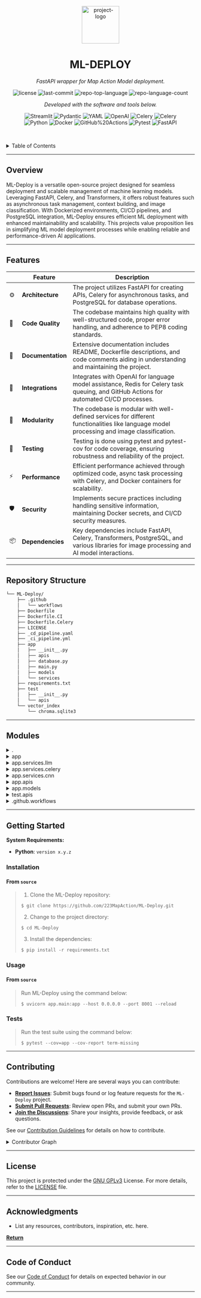 <p align="center">
  <img src="https://dashboard.map-action.com/static/media/logo.ff03b7a9.png" width="100" alt="project-logo">
</p>
<p align="center">
    <h1 align="center">ML-DEPLOY</h1>
</p>
<p align="center">
    <em>FastAPI wrapper for Map Action Model deployment.</em>
</p>
<p align="center">
	<img src="https://img.shields.io/github/license/223MapAction/ML-Deploy.git?style=flat-square&logo=opensourceinitiative&logoColor=white&color=0080ff" alt="license">
	<img src="https://img.shields.io/github/last-commit/223MapAction/ML-Deploy.git?style=flat-square&logo=git&logoColor=white&color=0080ff" alt="last-commit">
	<img src="https://img.shields.io/github/languages/top/223MapAction/ML-Deploy.git?style=flat-square&color=0080ff" alt="repo-top-language">
	<img src="https://img.shields.io/github/languages/count/223MapAction/ML-Deploy.git?style=flat-square&color=0080ff" alt="repo-language-count">
<p>
<p align="center">
		<em>Developed with the software and tools below.</em>
</p>
<p align="center">
	<img src="https://img.shields.io/badge/Streamlit-FF4B4B.svg?style=flat-square&logo=Streamlit&logoColor=white" alt="Streamlit">
	<img src="https://img.shields.io/badge/Pydantic-E92063.svg?style=flat-square&logo=Pydantic&logoColor=white" alt="Pydantic">
	<img src="https://img.shields.io/badge/YAML-CB171E.svg?style=flat-square&logo=YAML&logoColor=white" alt="YAML">
	<img src="https://img.shields.io/badge/OpenAI-412991.svg?style=flat-square&logo=OpenAI&logoColor=white" alt="OpenAI">
	<img src="https://img.shields.io/badge/Celery-37814A.svg?style=flat-square&logo=Celery&logoColor=white" alt="Celery">
	<img src="https://img.shields.io/badge/Celery-37814A.svg?style=flat-square&logo=Celery&logoColor=white" alt="Celery">
	<br>
	<img src="https://img.shields.io/badge/Python-3776AB.svg?style=flat-square&logo=Python&logoColor=white" alt="Python">
	<img src="https://img.shields.io/badge/Docker-2496ED.svg?style=flat-square&logo=Docker&logoColor=white" alt="Docker">
	<img src="https://img.shields.io/badge/GitHub%20Actions-2088FF.svg?style=flat-square&logo=GitHub-Actions&logoColor=white" alt="GitHub%20Actions">
	<img src="https://img.shields.io/badge/Pytest-0A9EDC.svg?style=flat-square&logo=Pytest&logoColor=white" alt="Pytest">
	<img src="https://img.shields.io/badge/FastAPI-009688.svg?style=flat-square&logo=FastAPI&logoColor=white" alt="FastAPI">
</p>

<br><!-- TABLE OF CONTENTS -->
<details>
  <summary>Table of Contents</summary><br>

- [Overview](#overview)
- [Features](#features)
- [Repository Structure](#repository-structure)
- [Modules](#modules)
- [Getting Started](#getting-started)
  - [Installation](#installation)
  - [Usage](#usage)
  - [Tests](#tests)
- [Contributing](#contributing)
- [License](#license)
- [Acknowledgments](#acknowledgments)
- [Code of Conduct](#code-of-conduct)
</details>
<hr>

##  Overview

ML-Deploy is a versatile open-source project designed for seamless deployment and scalable management of machine learning models. Leveraging FastAPI, Celery, and Transformers, it offers robust features such as asynchronous task management, context building, and image classification. With Dockerized environments, CI/CD pipelines, and PostgreSQL integration, ML-Deploy ensures efficient ML deployment with enhanced maintainability and scalability. This projects value proposition lies in simplifying ML model deployment processes while enabling reliable and performance-driven AI applications.

---

##  Features

|    |    Feature        | Description                                                                                                                       |
|----|-------------------|-----------------------------------------------------------------------------------------------------------------------------------|
| ⚙️  | **Architecture**  | The project utilizes FastAPI for creating APIs, Celery for asynchronous tasks, and PostgreSQL for database operations.             |
| 🔩 | **Code Quality**  | The codebase maintains high quality with well-structured code, proper error handling, and adherence to PEP8 coding standards.    |
| 📄 | **Documentation** | Extensive documentation includes README, Dockerfile descriptions, and code comments aiding in understanding and maintaining the project. |
| 🔌 | **Integrations**  | Integrates with OpenAI for language model assistance, Redis for Celery task queuing, and GitHub Actions for automated CI/CD processes. |
| 🧩 | **Modularity**    | The codebase is modular with well-defined services for different functionalities like language model processing and image classification. |
| 🧪 | **Testing**       | Testing is done using pytest and pytest-cov for code coverage, ensuring robustness and reliability of the project.                  |
| ⚡️  | **Performance**   | Efficient performance achieved through optimized code, async task processing with Celery, and Docker containers for scalability.   |
| 🛡️ | **Security**      | Implements secure practices including handling sensitive information, maintaining Docker secrets, and CI/CD security measures.   |
| 📦 | **Dependencies**  | Key dependencies include FastAPI, Celery, Transformers, PostgreSQL, and various libraries for image processing and AI model interactions. |

---

##  Repository Structure

```sh
└── ML-Deploy/
    ├── .github
    │   └── workflows
    ├── Dockerfile
    ├── Dockerfile.CI
    ├── Dockerfile.Celery
    ├── LICENSE
    ├── _cd_pipeline.yaml
    ├── _ci_pipeline.yml
    ├── app
    │   ├── __init__.py
    │   ├── apis
    │   ├── database.py
    │   ├── main.py
    │   ├── models
    │   └── services
    ├── requirements.txt
    ├── test
    │   ├── __init__.py
    │   └── apis
    └── vector_index
        └── chroma.sqlite3
```

---

##  Modules

<details closed><summary>.</summary>

| File                                                                                             | Summary                                                                                                                                                                                                                                                                                     |
| ---                                                                                              | ---                                                                                                                                                                                                                                                                                         |
| [requirements.txt](https://github.com/223MapAction/ML-Deploy.git/blob/master/requirements.txt)   | Lists Python package dependencies in requirements.txt for seamless project setup and reproducibility. Key libraries include fastapi, celery, transformers, and uvicorn to support ML deployment. Enhances project scalability and maintainability by managing package versions efficiently. |
| [Dockerfile.Celery](https://github.com/223MapAction/ML-Deploy.git/blob/master/Dockerfile.Celery) | Builds a Docker image for Celery worker, leveraging Python 3.10.13, to manage asynchronous tasks in the ML-Deploy project. Inherits project dependencies from requirements.txt while ensuring a streamlined environment setup for seamless task execution.                                  |
| [Dockerfile](https://github.com/223MapAction/ML-Deploy.git/blob/master/Dockerfile)               | Enables deploying a Python application using Uvicorn server, handling data processing requests. Utilizes Docker for portability, installs dependencies, and configures the execution environment. Dynamically serves the app on port 8001 in the container.                                 |
| [Dockerfile.CI](https://github.com/223MapAction/ML-Deploy.git/blob/master/Dockerfile.CI)         | Builds Python environment, installs project dependencies, and runs test coverage using pytest in the CI pipeline for ML-Deploy.                                                                                                                                                             |
| [_cd_pipeline.yaml](https://github.com/223MapAction/ML-Deploy.git/blob/master/_cd_pipeline.yaml) | Sets up Docker services for a FastAPI app, Redis, and Celery workers with networking configurations in a micro-services environment. Enables communication between services for seamless deployment and scalability.                                                                        |
| [_ci_pipeline.yml](https://github.com/223MapAction/ML-Deploy.git/blob/master/_ci_pipeline.yml)   | Automates creation and configuration of a CI service within the ML-Deploy repository. Orchestrates building a Docker container for testing purposes based on the specified Dockerfile.CI. Integrates environment variables for seamless deployment.                                         |

</details>

<details closed><summary>app</summary>

| File                                                                                     | Summary                                                                                                                                                                                                                                              |
| ---                                                                                      | ---                                                                                                                                                                                                                                                  |
| [main.py](https://github.com/223MapAction/ML-Deploy.git/blob/master/app/main.py)         | Initializes FastAPI app with CORS middleware.-Connects to the database on app startup.-Gracefully disconnects from the database on app shutdown.-Includes main_routers APIs under /api1 prefix.                                                      |
| [database.py](https://github.com/223MapAction/ML-Deploy.git/blob/master/app/database.py) | Establishes a connection to a PostgreSQL database within the ML-Deploy repo's app module. Leveraging the databases library, it initializes a database instance with a predefined URL for subsequent data operations across the ML deployment system. |

</details>

<details closed><summary>app.services.llm</summary>

| File                                                                                                                              | Summary                                                                                                                                                                                                                                                                                                                                             |
| ---                                                                                                                               | ---                                                                                                                                                                                                                                                                                                                                                 |
| [gpt_3_5_turbo.py](https://github.com/223MapAction/ML-Deploy.git/blob/master/app/services/llm/gpt_3_5_turbo.py)                   | Implements a GPT-4 assistant with chat history, user interaction, and error handling. Enables response generation based on user prompts using OpenAIs API. Facilitates chat history display and message exchange within the ML-Deploy repositorys app services architecture.                                                                        |
| [llm.py](https://github.com/223MapAction/ML-Deploy.git/blob/master/app/services/llm/llm.py)                                       | Preprocessing data for improved query results.                                                                                                                                                                                                                                                                                                      |
| [llm_preprocessing.py](https://github.com/223MapAction/ML-Deploy.git/blob/master/app/services/llm/llm_preprocessing.py)           | Generates a chatbot workflow utilizing OpenAI models for conversational retrieval, with document compression and retrieval. Handles document loading, splitting, and vector storage, connecting to a persistent SQLite database. Memory buffer management for conversation history. Summarizes relevant concepts for efficient chatbot interaction. |
| [pgml_llm_preprocessing.py](https://github.com/223MapAction/ML-Deploy.git/blob/master/app/services/llm/pgml_llm_preprocessing.py) | Implements AI chat preprocessing using pgml library with PDF data extraction, semantic search setup, and PostgreSQL integration for ML-Deploy repositorys model training pipeline.                                                                                                                                                                  |
| [pgml_llm.py](https://github.com/223MapAction/ML-Deploy.git/blob/master/app/services/llm/pgml_llm.py)                             | Implements chat bot logic with context building, user input processing, and assistant response generation using AI models and a database connection.                                                                                                                                                                                                |
| [preprocessing.py](https://github.com/223MapAction/ML-Deploy.git/blob/master/app/services/llm/preprocessing.py)                   | Implements a data preprocessing pipeline for a large language model, integrating text splitting, transformation, loading, embeddings, and vector storage. Executes the pipeline with model configurations and a specified tokenizer for NLP tasks within the ML-Deploy repositorys architecture.                                                    |

</details>

<details closed><summary>app.services.celery</summary>

| File                                                                                                               | Summary                                                                                                                                                                                                                                                  |
| ---                                                                                                                | ---                                                                                                                                                                                                                                                      |
| [celery_task.py](https://github.com/223MapAction/ML-Deploy.git/blob/master/app/services/celery/celery_task.py)     | Defines Celery tasks for ML predictions and contextual information retrieval using CNN and LLM models. Handles image predictions and fetches relevant context, impacts, and solutions. Enhances ML-Deploys asynchronous processing capabilities.         |
| [celery_config.py](https://github.com/223MapAction/ML-Deploy.git/blob/master/app/services/celery/celery_config.py) | Defines Celery configuration to enable distributed task processing in the ML-Deploy repositorys architecture. Initializes a Celery object using Redis for task queuing and result storage, enhancing scalability and performance for asynchronous tasks. |

</details>

<details closed><summary>app.services.cnn</summary>

| File                                                                                                              | Summary                                                                                                                                                                                                                                                                                           |
| ---                                                                                                               | ---                                                                                                                                                                                                                                                                                               |
| [cnn_preprocess.py](https://github.com/223MapAction/ML-Deploy.git/blob/master/app/services/cnn/cnn_preprocess.py) | Enables image preprocessing for convolutional neural networks in the ML-Deploy repositorys services module. Implements transformations using the torchvision library to resize, convert, and format images for model input.                                                                       |
| [cnn.py](https://github.com/223MapAction/ML-Deploy.git/blob/master/app/services/cnn/cnn.py)                       | Predicts image classification using a pre-trained VGG16 model for environmental categories. Loads weights from a specified model path, preprocesses input images, and outputs predicted class and probabilities. The CNN model aids in identifying environmental issues like pollution and waste. |
| [cnn_model.py](https://github.com/223MapAction/ML-Deploy.git/blob/master/app/services/cnn/cnn_model.py)           | Refactors VGG16 model for image classification by adjusting classifier layer to predict a specified number of classes. Implements freezing parameters and loading batch normalization weights for enhanced training on ML-Deploy.                                                                 |

</details>

<details closed><summary>app.apis</summary>

| File                                                                                                | Summary                                                                                                                                                                                                                                                                |
| ---                                                                                                 | ---                                                                                                                                                                                                                                                                    |
| [main_router.py](https://github.com/223MapAction/ML-Deploy.git/blob/master/app/apis/main_router.py) | Handles image prediction, contextualization, and data insertion. Utilizes FastAPI, requests, and Celery for async tasks. Fetches images, processes predictions, and stores results in the Mapapi_prediction table. Resilient to exceptions with proper error handling. |

</details>

<details closed><summary>app.models</summary>

| File                                                                                                  | Summary                                                                               |
| ---                                                                                                   | ---                                                                                   |
| [image_model.py](https://github.com/223MapAction/ML-Deploy.git/blob/master/app/models/image_model.py) | Defines ImageModel with image_name, sensitive_structures, and incident_id attributes. |

</details>

<details closed><summary>test.apis</summary>

| File                                                                                                           | Summary                                                                                                                                            |
| ---                                                                                                            | ---                                                                                                                                                |
| [test_main_router.py](https://github.com/223MapAction/ML-Deploy.git/blob/master/test/apis/test_main_router.py) | Verifies FastAPI endpoint functionality by simulating HTTP requests to ensure the Index route returns a 200 status code and correct JSON response. |

</details>

<details closed><summary>.github.workflows</summary>

| File                                                                                                   | Summary                                                                                                                                                                                                               |
| ---                                                                                                    | ---                                                                                                                                                                                                                   |
| [testing.yml](https://github.com/223MapAction/ML-Deploy.git/blob/master/.github/workflows/testing.yml) | Enables automated testing via GitHub Actions by running test suites upon code changes. Ensures continuous integration by validating code quality, fostering robustness and stability within the ML-Deploy repository. |
| [deploy.yml](https://github.com/223MapAction/ML-Deploy.git/blob/master/.github/workflows/deploy.yml)   | Deploys the ML model API via GitHub Actions. Orchestrates docker build and push steps, trigger-based deployment on master branch push events. Secret handling for Docker Hub credentials.                             |

</details>

---

##  Getting Started

**System Requirements:**

* **Python**: `version x.y.z`

###  Installation

<h4>From <code>source</code></h4>

> 1. Clone the ML-Deploy repository:
>
> ```console
> $ git clone https://github.com/223MapAction/ML-Deploy.git
> ```
>
> 2. Change to the project directory:
> ```console
> $ cd ML-Deploy
> ```
>
> 3. Install the dependencies:
> ```console
> $ pip install -r requirements.txt
> ```

###  Usage

<h4>From <code>source</code></h4>

> Run ML-Deploy using the command below:
> ```console
> $ uvicorn app.main:app --host 0.0.0.0 --port 8001 --reload
> ```

###  Tests

> Run the test suite using the command below:
> ```console
> $ pytest --cov=app --cov-report term-missing
> ```

---

##  Contributing

Contributions are welcome! Here are several ways you can contribute:

- **[Report Issues](https://github.com/223MapAction/ML-Deploy.git/issues)**: Submit bugs found or log feature requests for the `ML-Deploy` project.
- **[Submit Pull Requests](https://github.com/223MapAction/ML-Deploy.git/blob/main/CONTRIBUTING.md)**: Review open PRs, and submit your own PRs.
- **[Join the Discussions](https://github.com/223MapAction/ML-Deploy.git/discussions)**: Share your insights, provide feedback, or ask questions.

See our [Contribution Guidelines](https://github.com/223MapAction/.github/blob/main/CONTRIBUTING.md) for details on how to contribute.

<details closed>
<summary>Contributor Graph</summary>
<br>
<p align="center">
   <a href="https://github.com{/223MapAction/ML-Deploy.git/}graphs/contributors">
      <img src="https://contrib.rocks/image?repo=223MapAction/ML-Deploy.git">
   </a>
</p>
</details>


---

##  License

This project is protected under the [GNU GPLv3](https://choosealicense.com/licenses/gpl-3.0/) License. For more details, refer to the [LICENSE](https://choosealicense.com/licenses/) file.

---

##  Acknowledgments

- List any resources, contributors, inspiration, etc. here.

[**Return**](#-overview)

---

##  Code of Conduct

See our [Code of Conduct](https://github.com/223MapAction/.github/blob/main/CODE_OF_CONDUCT.md) for details on expected behavior in our community.

---